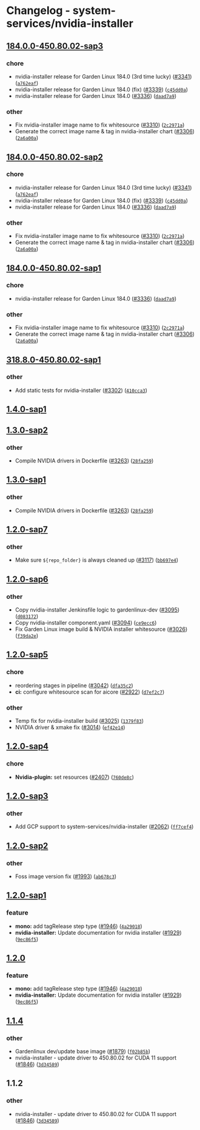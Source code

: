 # Changelog - system-services/nvidia-installer


## [184.0.0-450.80.02-sap3](https://github.wdf.sap.corp/ICN-ML/aicore/compare/rel/system-services/nvidia-installer/184.0.0-450.80.02-sap2...rel/system-services/nvidia-installer/184.0.0-450.80.02-sap3)
### chore
* nvidia-installer release for Garden Linux 184.0 (3rd time lucky) ([#3341](https://github.wdf.sap.corp/ICN-ML/aicore/pull/3341)) ([`a762eaf`](https://github.wdf.sap.corp/ICN-ML/aicore/commit/a762eaf843585ffa0061394bf5f1f578c620f1bf))
* nvidia-installer release for Garden Linux 184.0 (fix) ([#3339](https://github.wdf.sap.corp/ICN-ML/aicore/pull/3339)) ([`c45dd0a`](https://github.wdf.sap.corp/ICN-ML/aicore/commit/c45dd0a38d1e850f0eb75006eb5004763b7132ba))
* nvidia-installer release for Garden Linux 184.0 ([#3336](https://github.wdf.sap.corp/ICN-ML/aicore/pull/3336)) ([`daad7a9`](https://github.wdf.sap.corp/ICN-ML/aicore/commit/daad7a92e8c3789ccb9adebda5f463912b04887e))

### other
* Fix nvidia-installer image name to fix whitesource ([#3310](https://github.wdf.sap.corp/ICN-ML/aicore/pull/3310)) ([`2c2971a`](https://github.wdf.sap.corp/ICN-ML/aicore/commit/2c2971aba1d60277524377619a4b5fb0918b1f5b))
* Generate the correct image name & tag in nvidia-installer chart ([#3306](https://github.wdf.sap.corp/ICN-ML/aicore/pull/3306)) ([`2a6a00a`](https://github.wdf.sap.corp/ICN-ML/aicore/commit/2a6a00ad52d48a470d26cb2a7ebb73ba0c4577ca))


## [184.0.0-450.80.02-sap2](https://github.wdf.sap.corp/ICN-ML/aicore/compare/rel/system-services/nvidia-installer/184.0.0-450.80.02-sap1...rel/system-services/nvidia-installer/184.0.0-450.80.02-sap2)
### chore
* nvidia-installer release for Garden Linux 184.0 (3rd time lucky) ([#3341](https://github.wdf.sap.corp/ICN-ML/aicore/pull/3341)) ([`a762eaf`](https://github.wdf.sap.corp/ICN-ML/aicore/commit/a762eaf843585ffa0061394bf5f1f578c620f1bf))
* nvidia-installer release for Garden Linux 184.0 (fix) ([#3339](https://github.wdf.sap.corp/ICN-ML/aicore/pull/3339)) ([`c45dd0a`](https://github.wdf.sap.corp/ICN-ML/aicore/commit/c45dd0a38d1e850f0eb75006eb5004763b7132ba))
* nvidia-installer release for Garden Linux 184.0 ([#3336](https://github.wdf.sap.corp/ICN-ML/aicore/pull/3336)) ([`daad7a9`](https://github.wdf.sap.corp/ICN-ML/aicore/commit/daad7a92e8c3789ccb9adebda5f463912b04887e))

### other
* Fix nvidia-installer image name to fix whitesource ([#3310](https://github.wdf.sap.corp/ICN-ML/aicore/pull/3310)) ([`2c2971a`](https://github.wdf.sap.corp/ICN-ML/aicore/commit/2c2971aba1d60277524377619a4b5fb0918b1f5b))
* Generate the correct image name & tag in nvidia-installer chart ([#3306](https://github.wdf.sap.corp/ICN-ML/aicore/pull/3306)) ([`2a6a00a`](https://github.wdf.sap.corp/ICN-ML/aicore/commit/2a6a00ad52d48a470d26cb2a7ebb73ba0c4577ca))


## [184.0.0-450.80.02-sap1](https://github.wdf.sap.corp/ICN-ML/aicore/compare/rel/system-services/nvidia-installer/318.8.0-450.80.02-sap1...rel/system-services/nvidia-installer/184.0.0-450.80.02-sap1)
### chore
* nvidia-installer release for Garden Linux 184.0 ([#3336](https://github.wdf.sap.corp/ICN-ML/aicore/pull/3336)) ([`daad7a9`](https://github.wdf.sap.corp/ICN-ML/aicore/commit/daad7a92e8c3789ccb9adebda5f463912b04887e))

### other
* Fix nvidia-installer image name to fix whitesource ([#3310](https://github.wdf.sap.corp/ICN-ML/aicore/pull/3310)) ([`2c2971a`](https://github.wdf.sap.corp/ICN-ML/aicore/commit/2c2971aba1d60277524377619a4b5fb0918b1f5b))
* Generate the correct image name & tag in nvidia-installer chart ([#3306](https://github.wdf.sap.corp/ICN-ML/aicore/pull/3306)) ([`2a6a00a`](https://github.wdf.sap.corp/ICN-ML/aicore/commit/2a6a00ad52d48a470d26cb2a7ebb73ba0c4577ca))


## [318.8.0-450.80.02-sap1](https://github.wdf.sap.corp/ICN-ML/aicore/compare/rel/system-services/nvidia-installer/1.4.0-sap1...rel/system-services/nvidia-installer/318.8.0-450.80.02-sap1)
### other
* Add static tests for nvidia-installer ([#3302](https://github.wdf.sap.corp/ICN-ML/aicore/pull/3302)) ([`410cca3`](https://github.wdf.sap.corp/ICN-ML/aicore/commit/410cca392f26e07931df51c76a13e4cd15d17888))


## [1.4.0-sap1](https://github.wdf.sap.corp/ICN-ML/aicore/compare/rel/system-services/nvidia-installer/1.3.0-sap2...rel/system-services/nvidia-installer/1.4.0-sap1)

## [1.3.0-sap2](https://github.wdf.sap.corp/ICN-ML/aicore/compare/rel/system-services/nvidia-installer/1.3.0-sap1...rel/system-services/nvidia-installer/1.3.0-sap2)
### other
* Compile NVIDIA drivers in Dockerfile ([#3263](https://github.wdf.sap.corp/ICN-ML/aicore/pull/3263)) ([`28fa259`](https://github.wdf.sap.corp/ICN-ML/aicore/commit/28fa259e15692d3b97a7233dbabb57429eda6ef6))


## [1.3.0-sap1](https://github.wdf.sap.corp/ICN-ML/aicore/compare/rel/system-services/nvidia-installer/1.2.0-sap7...rel/system-services/nvidia-installer/1.3.0-sap1)
### other
* Compile NVIDIA drivers in Dockerfile ([#3263](https://github.wdf.sap.corp/ICN-ML/aicore/pull/3263)) ([`28fa259`](https://github.wdf.sap.corp/ICN-ML/aicore/commit/28fa259e15692d3b97a7233dbabb57429eda6ef6))


## [1.2.0-sap7](https://github.wdf.sap.corp/ICN-ML/aicore/compare/rel/system-services/nvidia-installer/1.2.0-sap6...rel/system-services/nvidia-installer/1.2.0-sap7)
### other
* Make sure `${repo_folder}` is always cleaned up ([#3117](https://github.wdf.sap.corp/ICN-ML/aicore/pull/3117)) ([`bb697e4`](https://github.wdf.sap.corp/ICN-ML/aicore/commit/bb697e4e1bc8a6c269991c0a4b8cd47782fff3bf))


## [1.2.0-sap6](https://github.wdf.sap.corp/ICN-ML/aicore/compare/rel/system-services/nvidia-installer/1.2.0-sap5...rel/system-services/nvidia-installer/1.2.0-sap6)
### other
* Copy nvidia-installer Jenkinsfile logic to gardenlinux-dev ([#3095](https://github.wdf.sap.corp/ICN-ML/aicore/pull/3095)) ([`d083172`](https://github.wdf.sap.corp/ICN-ML/aicore/commit/d08317216be949caa45a2b4d892b508d1490dfc4))
* Copy nvidia-installer component.yaml ([#3094](https://github.wdf.sap.corp/ICN-ML/aicore/pull/3094)) ([`ce9ecc6`](https://github.wdf.sap.corp/ICN-ML/aicore/commit/ce9ecc6c543af52c9a250f5738d0f8aae58c00ec))
* Fix Garden Linux image build & NVIDIA installer whitesource ([#3026](https://github.wdf.sap.corp/ICN-ML/aicore/pull/3026)) ([`f39da2e`](https://github.wdf.sap.corp/ICN-ML/aicore/commit/f39da2eff0404ee3c8713a127be59456cda68a4a))


## [1.2.0-sap5](https://github.wdf.sap.corp/ICN-ML/aicore/compare/rel/system-services/nvidia-installer/1.2.0-sap4...rel/system-services/nvidia-installer/1.2.0-sap5)
### chore
* reordering stages in pipeline ([#3042](https://github.wdf.sap.corp/ICN-ML/aicore/pull/3042)) ([`dfa35c2`](https://github.wdf.sap.corp/ICN-ML/aicore/commit/dfa35c26e1cdadbebff5391535b155f63b0ac508))
* **ci:** configure whitesource scan for aicore ([#2922](https://github.wdf.sap.corp/ICN-ML/aicore/pull/2922)) ([`d7ef2c7`](https://github.wdf.sap.corp/ICN-ML/aicore/commit/d7ef2c72165cae956c171cf43b0d4de5c6f8dc09))

### other
* Temp fix for nvidia-installer build ([#3025](https://github.wdf.sap.corp/ICN-ML/aicore/pull/3025)) ([`1379f83`](https://github.wdf.sap.corp/ICN-ML/aicore/commit/1379f833a01b4bc349dfee287bbb7cc853ad0b39))
* NVIDIA driver & xmake fix ([#3014](https://github.wdf.sap.corp/ICN-ML/aicore/pull/3014)) ([`ef42e14`](https://github.wdf.sap.corp/ICN-ML/aicore/commit/ef42e14e07ec09a73fc7a15846277cb327655e4f))


## [1.2.0-sap4](https://github.wdf.sap.corp/ICN-ML/aicore/compare/rel/system-services/nvidia-installer/1.2.0-sap3...rel/system-services/nvidia-installer/1.2.0-sap4)
### chore
* **Nvidia-plugin:** set resources ([#2407](https://github.wdf.sap.corp/ICN-ML/aicore/pull/2407)) ([`760de8c`](https://github.wdf.sap.corp/ICN-ML/aicore/commit/760de8cff67a099c402c5f80ba7d629f7329d0b8))


## [1.2.0-sap3](https://github.wdf.sap.corp/ICN-ML/aicore/compare/rel/system-services/nvidia-installer/1.2.0-sap2...rel/system-services/nvidia-installer/1.2.0-sap3)
### other
* Add GCP support to system-services/nvidia-installer ([#2062](https://github.wdf.sap.corp/ICN-ML/aicore/pull/2062)) ([`ff7cef4`](https://github.wdf.sap.corp/ICN-ML/aicore/commit/ff7cef4629e51fd87a8d54a4f1897affbd4bb9f5))


## [1.2.0-sap2](https://github.wdf.sap.corp/ICN-ML/aicore/compare/rel/system-services/nvidia-installer/1.2.0-sap1...rel/system-services/nvidia-installer/1.2.0-sap2)
### other
* Foss image version fix ([#1993](https://github.wdf.sap.corp/ICN-ML/aicore/pull/1993)) ([`ab678c3`](https://github.wdf.sap.corp/ICN-ML/aicore/commit/ab678c3c495451c2f43a75256f4ee8b3ea6c9bb7))


## [1.2.0-sap1](https://github.wdf.sap.corp/ICN-ML/aicore/compare/rel/system-services/nvidia-installer/1.2.0...rel/system-services/nvidia-installer/1.2.0-sap1)
### feature
* **mono:** add tagRelease step type ([#1946](https://github.wdf.sap.corp/ICN-ML/aicore/pull/1946)) ([`4a29018`](https://github.wdf.sap.corp/ICN-ML/aicore/commit/4a290185d9a6d08ad76bf06d4ab613cc4d377e67))
* **nvidia-installer:** Update documentation for nvidia installer ([#1929](https://github.wdf.sap.corp/ICN-ML/aicore/pull/1929)) ([`9ec86f5`](https://github.wdf.sap.corp/ICN-ML/aicore/commit/9ec86f5e3963d644e883b80cefa84ad30f3ab1ce))


## [1.2.0](https://github.wdf.sap.corp/ICN-ML/aicore/compare/rel/system-services/nvidia-installer/1.1.4...rel/system-services/nvidia-installer/1.2.0)
### feature
* **mono:** add tagRelease step type ([#1946](https://github.wdf.sap.corp/ICN-ML/aicore/pull/1946)) ([`4a29018`](https://github.wdf.sap.corp/ICN-ML/aicore/commit/4a290185d9a6d08ad76bf06d4ab613cc4d377e67))
* **nvidia-installer:** Update documentation for nvidia installer ([#1929](https://github.wdf.sap.corp/ICN-ML/aicore/pull/1929)) ([`9ec86f5`](https://github.wdf.sap.corp/ICN-ML/aicore/commit/9ec86f5e3963d644e883b80cefa84ad30f3ab1ce))


## [1.1.4](https://github.wdf.sap.corp/ICN-ML/aicore/compare/rel/system-services/nvidia-installer/1.1.2...rel/system-services/nvidia-installer/1.1.4)
### other
* Gardenlinux dev/update base image ([#1879](https://github.wdf.sap.corp/ICN-ML/aicore/pull/1879)) ([`f02b85b`](https://github.wdf.sap.corp/ICN-ML/aicore/commit/f02b85b377015137251f3f0d7fd960eeb40cdca5))
* nvidia-installer - update driver to 450.80.02 for CUDA 11 support ([#1846](https://github.wdf.sap.corp/ICN-ML/aicore/pull/1846)) ([`3d34589`](https://github.wdf.sap.corp/ICN-ML/aicore/commit/3d3458971f1d1785440bab80c24ee2e26fa00388))


## 1.1.2
### other
* nvidia-installer - update driver to 450.80.02 for CUDA 11 support ([#1846](https://github.wdf.sap.corp/ICN-ML/aicore/pull/1846)) ([`3d34589`](https://github.wdf.sap.corp/ICN-ML/aicore/commit/3d3458971f1d1785440bab80c24ee2e26fa00388))

